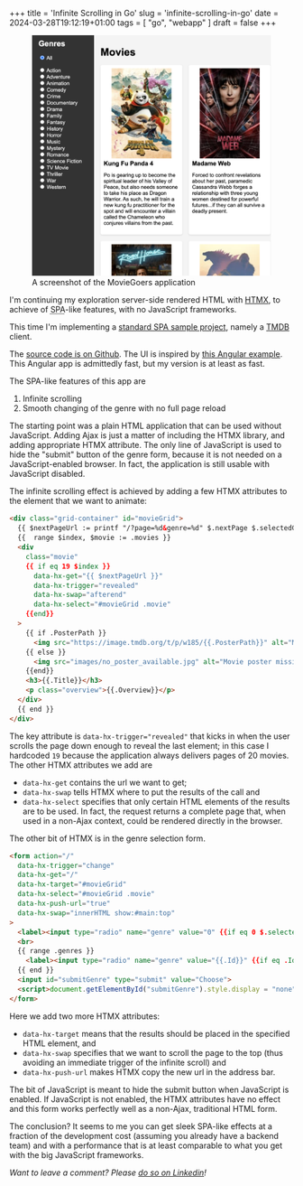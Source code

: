 +++
title = 'Infinite Scrolling in Go'
slug = 'infinite-scrolling-in-go'
date = 2024-03-28T19:12:19+01:00
tags = [
    "go",
    "webapp"
]
draft = false
+++

<figure>
  <img src="screenshot.png" alt="A screenshot of the MovieGoers application">
  <figcaption>A screenshot of the MovieGoers application</figcaption>
</figure>


I'm continuing my exploration server-side rendered HTML with [HTMX](https://htmx.org/ "&lt;&#x2F;&gt; htmx - high power tools for html"), to achieve of <abbr title="Single-Page Application">SPA</abbr>-like features, with no JavaScript frameworks.

This time I'm implementing a [standard SPA sample project](https://github.com/tastejs/movies/blob/main/spec.md "movies/spec.md at main · tastejs/movies · GitHub"), namely a [TMDB](https://www.themoviedb.org/ "The Movie Database (TMDB)") client.

The [source code is on Github](https://github.com/xpmatteo/moviegoers "GitHub - xpmatteo/moviegoers: An experiment in delivering a very fast webapp with HTMX").  The UI is inspired by [this Angular example](https://angular-movies-a12d3.web.app/list/category/popular "HubMovies").  This Angular app is admittedly fast, but my version is at least as fast.

The SPA-like features of this app are 
1. Infinite scrolling
2. Smooth changing of the genre with no full page reload

The starting point was a plain HTML application that can be used without JavaScript.  Adding Ajax is just a matter of including the HTMX library, and adding appropriate HTMX attribute.  The only line of JavaScript is used to hide the "submit" button of the genre form, because it is not needed on a JavaScript-enabled browser.  In fact, the application is still usable with JavaScript disabled.

The infinite scrolling effect is achieved by adding a few HTMX attributes to the element that we want to animate:

```html
<div class="grid-container" id="movieGrid">
  {{ $nextPageUrl := printf "/?page=%d&genre=%d" $.nextPage $.selectedGenre }}
  {{  range $index, $movie := .movies }}
  <div
    class="movie"
    {{ if eq 19 $index }}
      data-hx-get="{{ $nextPageUrl }}"
      data-hx-trigger="revealed"
      data-hx-swap="afterend"
      data-hx-select="#movieGrid .movie"
    {{end}}
  >
    {{ if .PosterPath }}
      <img src="https://image.tmdb.org/t/p/w185/{{.PosterPath}}" alt="Movie poster">
    {{ else }}
      <img src="images/no_poster_available.jpg" alt="Movie poster missing">
    {{end}}
    <h3>{{.Title}}</h3>
    <p class="overview">{{.Overview}}</p>
  </div>
  {{ end }}
</div>
```
The key attribute is `data-hx-trigger="revealed"` that kicks in when the user scrolls the page down enough to reveal the last element; in this case I hardcoded `19` because the application always delivers pages of 20 movies.  The other HTMX attributes we add are
* `data-hx-get` contains the url we want to get;
* `data-hx-swap` tells HTMX where to put the results of the call and
* `data-hx-select` specifies that only certain HTML elements of the results are to be used.  In fact, the request returns a complete page that, when used in a non-Ajax context, could be rendered directly in the browser.

The other bit of HTMX is in the genre selection form.
```html
<form action="/"
  data-hx-trigger="change"
  data-hx-get="/"
  data-hx-target="#movieGrid"
  data-hx-select="#movieGrid .movie"
  data-hx-push-url="true"
  data-hx-swap="innerHTML show:#main:top"
>
  <label><input type="radio" name="genre" value="0" {{if eq 0 $.selectedGenre}} checked="checked" {{end}}> All</label><br>
  <br>
  {{ range .genres }}
    <label><input type="radio" name="genre" value="{{.Id}}" {{if eq .Id $.selectedGenre}} checked="checked" {{end}}> {{.Name}}</label><br>
  {{ end }}
  <input id="submitGenre" type="submit" value="Choose">
  <script>document.getElementById("submitGenre").style.display = "none"</script>
</form>
```
Here we add two more HTMX attributes:
* `data-hx-target` means that the results should be placed in the specified HTML element, and
* `data-hx-swap` specifies that we want to scroll the page to the top (thus avoiding an immediate trigger of the infinite scroll) and
* `data-hx-push-url` makes HTMX copy the new url in the address bar.

The bit of JavaScript is meant to hide the submit button when JavaScript is enabled. If JavaScript is not enabled, the HTMX attributes have no effect and this form works perfectly well as a non-Ajax, traditional HTML form.  

The conclusion?  It seems to me you can get sleek SPA-like effects at a fraction of the development cost (assuming you already have a backend team) and with a  performance that is at least comparable to what you get with the big JavaScript frameworks.


*Want to leave a comment? Please [do so on Linkedin](https://www.linkedin.com/posts/matteovaccari_infinite-scrolling-in-go-activity-7179207369359253506-xEj0?utm_source=share&amp;utm_medium=member_desktop "Matteo Vaccari on LinkedIn: Infinite Scrolling in Go")!*
